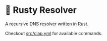 # 🦀 Rusty Resolver

A recursive DNS resolver written in Rust.

Checkout [src/clap.yml](src/clap.yml) for available commands.
